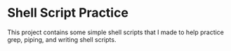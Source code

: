 # Shell Script Practice

This project contains some simple shell scripts that I made to help practice grep, piping, and writing shell scripts.